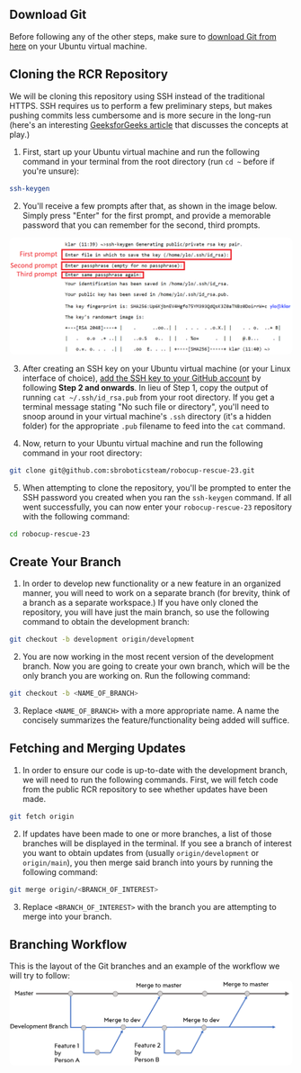 ## **Download Git**
Before following any of the other steps, make sure to [download Git from here](https://git-scm.com/downloads) on your Ubuntu virtual machine.

## **Cloning the RCR Repository**
We will be cloning this repository using SSH instead of the traditional HTTPS. SSH requires us to perform a few preliminary steps, but makes pushing commits less cumbersome and is more secure in the long-run (here's an interesting [GeeksforGeeks article](https://www.geeksforgeeks.org/how-to-generate-ssh-key-with-ssh-keygen-in-linux/) that discusses the concepts at play.)

1) First, start up your Ubuntu virtual machine and run the following command in your terminal from the root directory (run `cd ~` before if you're unsure):
``` bash
ssh-keygen
```
2) You'll receive a few prompts after that, as shown in the image below. Simply press "Enter" for the first prompt, and provide a memorable password that you can remember for the second, third prompts.
<img src="./misc/img/ssh_prompts.png" alt="Kitten" title="ssh-keygen-prompts" style="border-radius : 7px" />

3) After creating an SSH key on your Ubuntu virtual machine (or your Linux interface of choice), [add the SSH key to your GitHub account](https://docs.github.com/en/authentication/connecting-to-github-with-ssh/adding-a-new-ssh-key-to-your-github-account?platform=linux#adding-a-new-ssh-key-to-your-account) by following **Step 2 and onwards**. In lieu of Step 1, copy the output of running `cat ~/.ssh/id_rsa.pub` from your root directory. If you get a terminal message stating "No such file or directory", you'll need to snoop around in your virtual machine's `.ssh` directory (it's a hidden folder) for the appropriate `.pub` filename to feed into the `cat` command.

4) Now, return to your Ubuntu virtual machine and run the following command in your root directory:
``` bash
git clone git@github.com:sbroboticsteam/robocup-rescue-23.git
```

5) When attempting to clone the repository, you'll be prompted to enter the SSH password you created when you ran the `ssh-keygen` command. If all went successfully, you can now enter your `robocup-rescue-23` repository with the following command:
``` bash
cd robocup-rescue-23
```
## **Create Your Branch**

1) In order to develop new functionality or a new feature in an organized manner, you will need to work on a separate branch (for brevity, think of a branch as a separate workspace.) If you have only cloned the repository, you will have just the main branch, so use the following command to obtain the development branch:
``` bash
git checkout -b development origin/development
```

2) You are now working in the most recent version of the development branch. Now you are going to create your own branch, which will be the only branch you are working on. Run the following command:
``` bash
git checkout -b <NAME_OF_BRANCH>
```
3) Replace `<NAME_OF_BRANCH>` with a more appropriate name. A name the concisely summarizes the feature/functionality being added will suffice.

## **Fetching and Merging Updates**
1) In order to ensure our code is up-to-date with the development branch, we will need to run the following commands. First, we will fetch code from the public RCR repository to see whether updates have been made.

``` bash
git fetch origin
```
2) If updates have been made to one or more branches, a list of those branches will be displayed in the terminal. If you see a branch of interest you want to obtain updates from (usually `origin/development` or `origin/main`), you then merge said branch into yours by running the following command:
``` bash
git merge origin/<BRANCH_OF_INTEREST>
```
3) Replace `<BRANCH_OF_INTEREST>` with the branch you are attempting to merge into your branch.

## **Branching Workflow**
This is the layout of the Git branches and an example of the workflow we will try to follow:
<img src="./misc/img/gitBranchWokflow.png" alt="Kitten" title="git-branching-workflow" style="border-radius : 7px" />